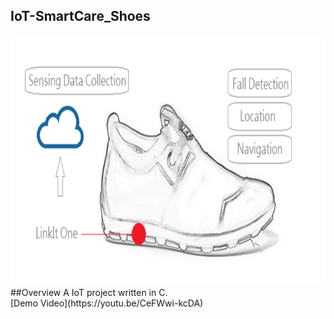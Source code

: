 ## IoT-SmartCare_Shoes
<img src="shoes.png" width="600" height="400">
##Overview
A IoT project written in C.</br>
[Demo Video](https://youtu.be/CeFWwi-kcDA)
